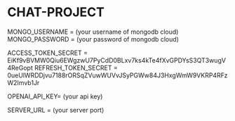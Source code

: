 # CHAT-PROJECT
<!-- ENV -->
MONGO_USERNAME = (your username of mongodb cloud)
MONGO_PASSWORD = (your password of mongodb cloud)

ACCESS_TOKEN_SECRET = EiKf9vBVMW0Qiu6EWgzwU7PyCdD0BLxv7ks4kTe4fXvGPDYsS3QT3wugV4ReGopt
REFRESH_TOKEN_SECRET = 0ueUlWRDDjvu7188rORSqZVuwWUVvJSyPGWw84J3HxgWmW9VKRP4RFzW2Imvb1Jr

OPENAI_API_KEY= (your api key)

SERVER_URL = (your server port)

<!-- Hi my name is ariyavas -->
